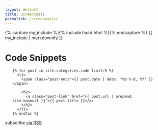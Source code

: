 ```yaml
---
layout: default
title: Screencasts
permalink: /screencasts/
---
```


{% capture my_include %}{% include head.html %}{% endcapture %}
{{ my_include | markdownify }}

<div class="home">

  <h1 class="page-heading">Code Snippets</h1>

  <ul class="post-list">

    {% for post in site.categories.code limit:5 %}
      <li>
        <span class="post-meta">{{ post.date | date: "%b %-d, %Y" }}</span>

        <h2>
          <a class="post-link" href="{{ post.url | prepend: site.baseurl }}">{{ post.title }}</a>
        </h2>
      </li>
    {% endfor %}
  </ul>

  <p class="rss-subscribe">subscribe <a href="{{ "/feed.xml" | prepend: site.baseurl }}">via RSS</a></p>

</div>